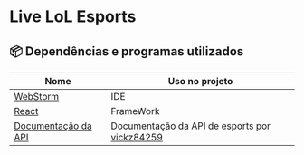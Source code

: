 # Live LoL Esports

## 📦 Dependências e programas utilizados

| Nome                                             | Uso no projeto                                               |
| ------------------------------------------------ | ------------------------------------------------------------ |
| [WebStorm](https://www.jetbrains.com/webstorm/)        | IDE |
| [React](https://reactjs.org/) | FrameWork |
| [Documentação da API](https://github.com/vickz84259/lolesports-api-docs) | Documentação da API de esports por [vickz84259](https://github.com/vickz84259) |